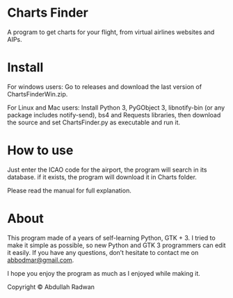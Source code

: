 # Charts Finder
A program to get charts for your flight, from virtual airlines websites and AIPs.

# Install

For windows users: Go to releases and download the last version of ChartsFinderWin.zip.

For Linux and Mac users: Install Python 3, PyGObject 3, libnotify-bin (or any package includes notify-send), bs4 and Requests libraries,
then download the source and set ChartsFinder.py as executable and run it.

# How to use

Just enter the ICAO code for the airport, the program will search in its database. if it exists, the program will download it in Charts folder.

Please read the manual for full explanation.

# About

This program made of a years of self-learning Python, GTK + 3. I tried to make it
simple as possible, so new Python and GTK 3 programmers can edit it easily. If you
have any questions, don’t hesitate to contact me on abbodmar@gmail.com.

I hope you enjoy the program as much as I enjoyed while making it.

Copyright © Abdullah Radwan